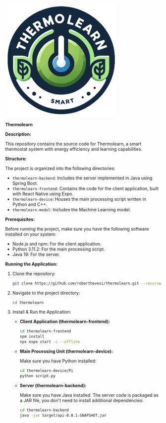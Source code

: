 <img src="assets/logo.png" alt="logo" width="360">

**Thermolearn**

**Description:**

This repository contains the source code for Thermolearn, a smart thermostat system with energy efficiency and learning capabilities.

**Structure:**

The project is organized into the following directories:

-   `thermolearn-backend`: Includes the server implemented in Java using Spring Boot.
-   `thermolearn-frontend`: Contains the code for the client application, built with React Native using Expo.
-   `thermolearn-device`: Houses the main processing script written in Python and C++.
-   `thermolearn-model`: Includes the Machine Learning model.

**Prerequisites:**

Before running the project, make sure you have the following software installed on your system:

-   Node.js and npm: For the client application.
-   Python 3.11.2: For the main processing script.
-   Java 19: For the server.

**Running the Application:**

1. Clone the repository:

    ```bash
    git clone https://github.com/roberthevesi/thermolearn.git --recurse-submodules
    ```

2. Navigate to the project directory:

    ```bash
    cd thermolearn
    ```

3. Install & Run the Application:

    - **Client Application (thermolearn-frontend):**

        ```bash
        cd thermolearn-frontend
        npm install
        npx expo start -c --offline
        ```

    - **Main Processing Unit (thermolearn-device):**

        Make sure you have Python installed:

        ```bash
        cd thermolearn-device/Pi
        python script.py
        ```

    - **Server (thermolearn-backend):**

        Make sure you have Java installed. The server code is packaged as a JAR file, you don't need to install additional dependencies:

        ```bash
        cd thermolearn-backend
        java -jar target/api-0.0.1-SNAPSHOT.jar
        ```
